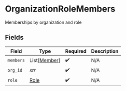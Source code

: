 # OrganizationRoleMembers

Memberships by organization and role


## Fields

| Field                                         | Type                                          | Required                                      | Description                                   |
| --------------------------------------------- | --------------------------------------------- | --------------------------------------------- | --------------------------------------------- |
| `members`                                     | List[[Member](../../models/shared/member.md)] | :heavy_check_mark:                            | N/A                                           |
| `org_id`                                      | *str*                                         | :heavy_check_mark:                            | N/A                                           |
| `role`                                        | [Role](../../models/shared/role.md)           | :heavy_check_mark:                            | N/A                                           |